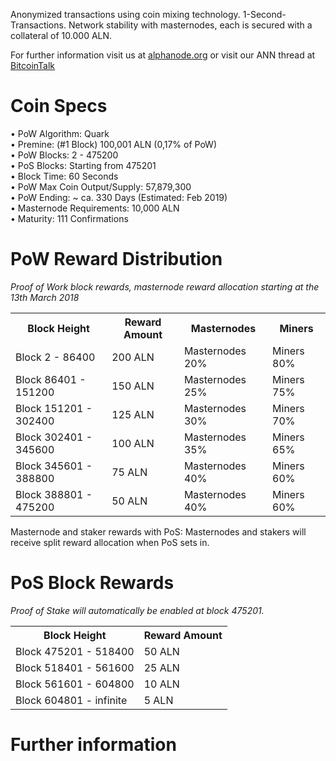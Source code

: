 Anonymized transactions using coin mixing technology. 1-Second-Transactions. Network stability with masternodes, each is secured with a collateral of 10.000 ALN.

For further information visit us at [alphanode.org](https://alphanode.org/) or visit our ANN thread at [BitcoinTalk](TBA)

# Coin Specs

• PoW Algorithm: Quark  
• Premine: (#1 Block) 100,001 ALN (0,17% of PoW)  
• PoW Blocks: 2 - 475200  
• PoS Blocks: Starting from 475201  
• Block Time: 60 Seconds  
• PoW Max Coin Output/Supply: 57,879,300  
• PoW Ending: ~ ca. 330 Days (Estimated: Feb 2019)  
• Masternode Requirements: 10,000 ALN  
• Maturity: 111 Confirmations  

# PoW Reward Distribution

_Proof of Work block rewards, masternode reward allocation starting at the 13th March 2018_
<table>
<tr><th>Block Height</th><th>Reward Amount</th><th>Masternodes</th><th>Miners</th></tr>
<tr><td>Block 2 - 86400</td><td>200 ALN</td><td>   Masternodes 20%</td><td>Miners 80%</td></tr>
<tr><td>Block 86401 - 151200</td><td>150 ALN</td><td>  Masternodes 25%</td><td>Miners 75%</td></tr>
<tr><td>Block 151201 - 302400</td><td>125 ALN</td><td>  Masternodes 30%</td><td>Miners 70%</td></tr>
<tr><td>Block 302401 - 345600</td><td>100 ALN</td><td>   Masternodes 35%</td><td>Miners 65%</td></tr>
<tr><td>Block 345601 - 388800</td><td>75 ALN</td><td>      Masternodes 40%</td><td>Miners 60%</td></tr>
<tr><td>Block 388801 - 475200</td><td>50 ALN</td><td>      Masternodes 40%</td><td>Miners 60%</td></tr>
</table>

Masternode and staker rewards with PoS:
Masternodes and stakers will receive split reward allocation when PoS sets in.

# PoS Block Rewards

_Proof of Stake will automatically be enabled at block 475201._
<table>
<tr><th>Block Height</th><th>Reward Amount</th>                  
<tr><td>Block 475201 - 518400</td><td>50 ALN</td></tr>
<tr><td>Block 518401 - 561600</td><td>25 ALN</td></tr>
<tr><td>Block 561601 - 604800</td><td>10 ALN</td></tr>
<tr><td>Block 604801 - infinite</td><td>5 ALN</td></tr>
</table>


# Further information
